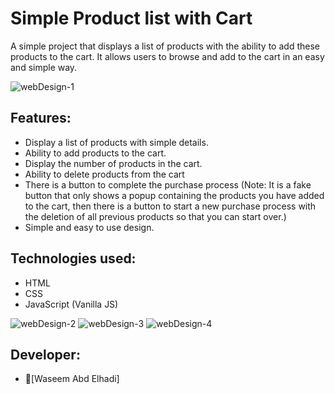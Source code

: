 # Simple Product list with Cart
A simple project that displays a list of products with the ability to add these products to the cart. It allows users to browse and add to the cart in an easy and simple way.

![webDesign-1](https://github.com/user-attachments/assets/b870542e-288a-444d-969e-835e0ee4739c)

## Features:
- Display a list of products with simple details.
- Ability to add products to the cart.
- Display the number of products in the cart.
- Ability to delete products from the cart
- There is a button to complete the purchase process (Note: It is a fake button that only shows a popup containing the products you have added to the cart, then there is a button to start a new purchase process with the deletion of all previous products so that you can start over.)
- Simple and easy to use design.

## Technologies used:
- HTML
- CSS
- JavaScript (Vanilla JS)

![webDesign-2](https://github.com/user-attachments/assets/ee41775d-a07c-4e9f-8cc0-451083d0cc9c)
![webDesign-3](https://github.com/user-attachments/assets/d78c72e4-dff1-4cfc-85a0-5a2dec1fc0c2)
![webDesign-4](https://github.com/user-attachments/assets/8f63743b-d99b-455f-a45a-2180bb540e4d)

## Developer:
- [ًWaseem Abd Elhadi]
